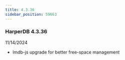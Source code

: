 ```yaml
---
title: 4.3.36
sidebar_position: 59663
---
```


### HarperDB 4.3.36

11/14/2024

- lmdb-js upgrade for better free-space management
